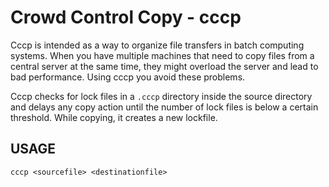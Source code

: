 
  Crowd Control Copy - cccp
=============================

Cccp is intended as a way to organize file transfers in batch computing
systems. When you have multiple machines that need to copy files from a
central server at the same time, they might overload the server and lead to bad
performance. Using cccp you avoid these problems.

Cccp checks for lock files in a `.cccp` directory inside the source directory
and delays any copy action until the number of lock files is below a certain
threshold. While copying, it creates a new lockfile.

  USAGE
---------

    cccp <sourcefile> <destinationfile>
